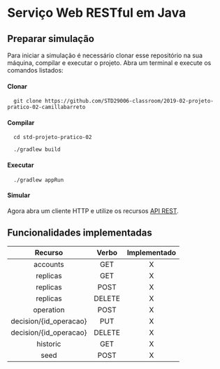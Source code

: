 # Serviço Web RESTful em Java

## Preparar simulação

Para iniciar a simulação é necessário clonar esse repositório na sua máquina, compilar e executar o projeto. Abra um terminal e execute os comandos listados:

#### Clonar

```shell
  git clone https://github.com/STD29006-classroom/2019-02-projeto-pratico-02-camillabarreto
```

#### Compilar

```shell
  cd std-projeto-pratico-02

  ./gradlew build
```

#### Executar

```shell
  ./gradlew appRun
```

#### Simular

Agora abra um cliente HTTP e utilize os recursos [API REST](https://github.com/STD29006-classroom/2019-02-projeto-pratico-02-camillabarreto/blob/master/apiary.apib).

## Funcionalidades implementadas

| Recurso | Verbo | Implementado |
| :--------------: | :--------------: | :--------------: |
| accounts | GET | X |
| replicas | GET | X |
| replicas | POST | X |
| replicas | DELETE | X |
| operation | POST | X |
| decision/{id_operacao} | PUT | X |
| decision/{id_operacao} | DELETE | X |
| historic | GET | X |
| seed | POST | X |
